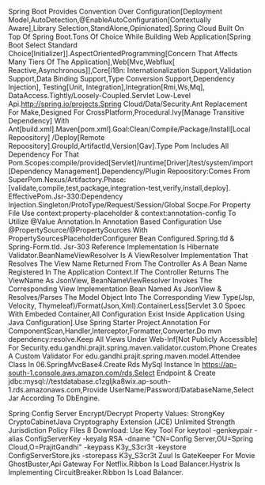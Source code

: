Spring Boot Provides Convention Over Configuration[Deployment Model,AutoDetection,@EnableAutoConfiguration[Contextually Aware],Library Selection,StandAlone,Opinionated].Spring Cloud 
Built On Top Of Spring Boot.Tons Of Choice While Building Web Application[Spring Boot Select Standard Choice[Initializer]].AspectOrientedProgramming[Concern That Affects Many Tiers 
Of The Application],Web[Mvc,Webflux[ Reactive,Asynchronous]],Core[i18n: Internationalization Support,Validation Support,Data Binding Support,Type Conversion Support,Dependency 
Injection], Testing[Unit, Integration],Integration[Rmi,Ws,Mq], DataAccess.Tightly/Loosely-Coupled.Servlet Low-Level Api.http://spring.io/projects.Spring Cloud/Data/Security.Ant 
Replacement For Make,Designed For CrossPlatform,Procedural.Ivy[Manage Transitive Dependency] With Ant[build.xml].Maven[pom.xml].Goal:Clean/Compile/Package/Install[Local Repoository]
/Deploy[Remote Repoository].GroupId,ArtifactId,Version[Gav].Type Pom Includes All Dependency For That Pom.Scopes:compile/provided[Servlet]/runtime[Driver]/test/system/import
[Dependency Management].Dependency/Plugin Repoository:Comes From SuperPom.Nexus/Artifactory.Phase:[validate,compile,test,package,integration-test,verify,install,deploy].
EffectivePom.Jsr-330:Dependency Injection.Singleton/ProtoType/Request/Session/Global Socpe.For Property File Use context:property-placeholder & context:annotation-config To Utilize 
@Value  Annotation.In Annotation Based Configuration Use @PropertySource/@PropertySources With PropertySourcesPlaceholderConfigurer Bean Configured.Spring.tld & Spring-Form.tld.
Jsr-303 Reference Implementation Is Hibernate Validator.BeanNameViewResolver Is A ViewResolver Implementation That Resolves The View Name Returned From The Controller As A Bean Name
Registered In The Application Context.If The Controller Returns The ViewName As JsonView, BeanNameViewResolver Invokes The Corresponding View Implementation Bean Named As JsonView 
& Resolves/Parses The Model Object Into The Corresponding View Type(Jsp, Velocity, Thymeleaf)/Format(Json,Xml).ContainerLess[Servlet 3.0 Spoec With Embeded Container,All 
Configuration Exist Inside Application Using Java Configuration].Use Spring Starter Project.Annotation For ComponentScan,Handler,Interceptor,Formatter,Converter.Do mvn 
dependency:resolve.Keep All Views Under Web-Inf[Not Publicly Accessible] For Security.edu.gandhi.prajit.spring.maven.validator.custom.Phone Creates A Custom Validator For 
edu.gandhi.prajit.spring.maven.model.Attendee Class In 06.SpringMvcBase4.Create Rds MySql Instance In https://ap-south-1.console.aws.amazon.com/rds.Select Endpoint & Create 
jdbc:mysql://testdatabase.c1zgljka8wix.ap-south-1.rds.amazonaws.com,Provide UserName/Password/DatabaseName,Select Jar According To DbEngine.

Spring Config Server Encrypt/Decrypt Property Values:
StrongKey CryptoCabinetJava Cryptography Extension (JCE) Unlimited Strength Jurisdiction Policy Files 8 Download:
Use Key Tool For keytool -genkeypair -alias ConfigServerKey -keyalg RSA -dname "CN=Config Server,OU=Spring Cloud,O=PrajitGandhi" -keypass K3y_S3cr3t -keystore ConfigServerStore.jks -storepass K3y_S3cr3t
Zuul Is GateKeeper For Movie GhostBuster,Api Gateway For Netflix.Ribbon Is Load Balancer.Hystrix Is Implementing CircuitBreaker.Ribbon Is Load Balancer.